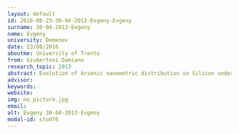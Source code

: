 ```yaml
---
layout: default 
id: 2016-08-23-30-04-2013-Evgeny-Evgeny
surname: 30-04-2013-Evgeny
name: Evgeny
university: Demenev
date: 23/08/2016
aboutme: University of Trento
from: Giubertoni Damiano
research_topic: 2013
abstract: Evolution of Arsenic nanometric distribution in Silicon under advanced ion implanation and annealing processes
advisor: 
keywords: 
website: 
img: no_picture.jpg
email: 
alt: Evgeny 30-04-2013-Evgeny
modal-id: stud76
---
```

